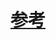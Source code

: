 # [参考](https://github.com/webbillion/xrender-notes/blob/95cf14ef934ff19d1dd194ab764e2279ed2b4609/Version1.md)
